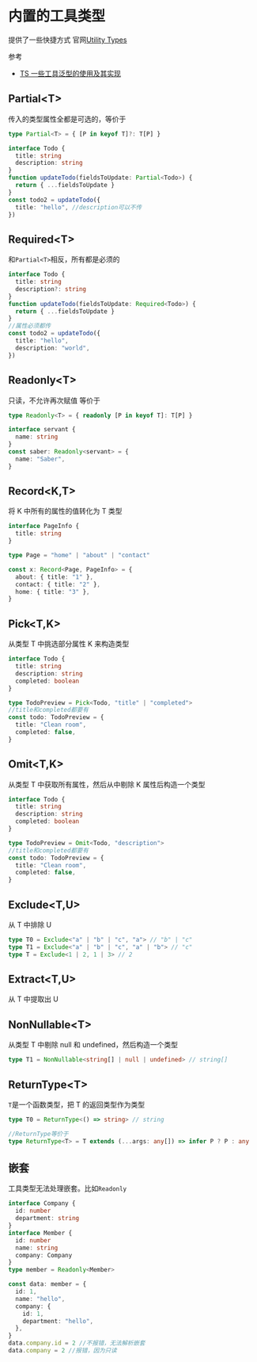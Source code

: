 # 内置的工具类型

提供了一些快捷方式
官网[Utility Types](http://www.typescriptlang.org/docs/handbook/utility-types.html)

参考

- [TS 一些工具泛型的使用及其实现](https://zhuanlan.zhihu.com/p/40311981)

## Partial&lt;T>

传入的类型属性全都是可选的，等价于

```ts
type Partial<T> = { [P in keyof T]?: T[P] }
```

```ts
interface Todo {
  title: string
  description: string
}
function updateTodo(fieldsToUpdate: Partial<Todo>) {
  return { ...fieldsToUpdate }
}
const todo2 = updateTodo({
  title: "hello", //description可以不传
})
```

## Required&lt;T>

和`Partial<T>`相反，所有都是必须的

```ts
interface Todo {
  title: string
  description?: string
}
function updateTodo(fieldsToUpdate: Required<Todo>) {
  return { ...fieldsToUpdate }
}
//属性必须都传
const todo2 = updateTodo({
  title: "hello",
  description: "world",
})
```

## Readonly&lt;T>

只读，不允许再次赋值
等价于

```ts
type Readonly<T> = { readonly [P in keyof T]: T[P] }
```

```ts
interface servant {
  name: string
}
const saber: Readonly<servant> = {
  name: "Saber",
}
```

## Record&lt;K,T>

将 K 中所有的属性的值转化为 T 类型

```ts
interface PageInfo {
  title: string
}

type Page = "home" | "about" | "contact"

const x: Record<Page, PageInfo> = {
  about: { title: "1" },
  contact: { title: "2" },
  home: { title: "3" },
}
```

## Pick&lt;T,K>

从类型 T 中挑选部分属性 K 来构造类型

```ts
interface Todo {
  title: string
  description: string
  completed: boolean
}

type TodoPreview = Pick<Todo, "title" | "completed">
//title和completed都要有
const todo: TodoPreview = {
  title: "Clean room",
  completed: false,
}
```

## Omit&lt;T,K>

从类型 T 中获取所有属性，然后从中剔除 K 属性后构造一个类型

```ts
interface Todo {
  title: string
  description: string
  completed: boolean
}

type TodoPreview = Omit<Todo, "description">
//title和completed都要有
const todo: TodoPreview = {
  title: "Clean room",
  completed: false,
}
```

## Exclude&lt;T,U>

从 T 中排除 U

```ts
type T0 = Exclude<"a" | "b" | "c", "a"> // "b" | "c"
type T1 = Exclude<"a" | "b" | "c", "a" | "b"> // "c"
type T = Exclude<1 | 2, 1 | 3> // 2
```

## Extract&lt;T,U>

从 T 中提取出 U

## NonNullable&lt;T>

从类型 T 中剔除 null 和 undefined，然后构造一个类型

```ts
type T1 = NonNullable<string[] | null | undefined> // string[]
```

## ReturnType&lt;T>

`T`是一个函数类型，把 T 的返回类型作为类型

```ts
type T0 = ReturnType<() => string> // string
```

```ts
//ReturnType等价于
type ReturnType<T> = T extends (...args: any[]) => infer P ? P : any
```

## 嵌套

工具类型无法处理嵌套。比如`Readonly`

```ts
interface Company {
  id: number
  department: string
}
interface Member {
  id: number
  name: string
  company: Company
}
type member = Readonly<Member>

const data: member = {
  id: 1,
  name: "hello",
  company: {
    id: 1,
    department: "hello",
  },
}
data.company.id = 2 //不报错，无法解析嵌套
data.company = 2 //报错，因为只读
```
